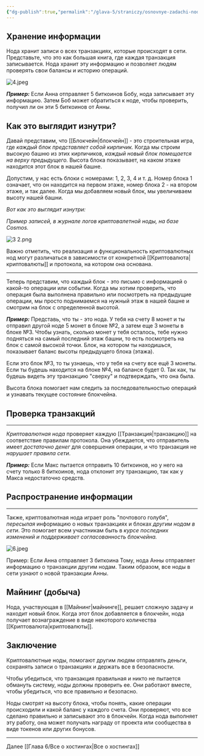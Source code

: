 ```yaml
---
{"dg-publish":true,"permalink":"/glava-5/straniczy/osnovnye-zadachi-nody/"}
---
```



## Хранение информации

Нода хранит записи о всех транзакциях, которые происходят в сети. Представьте, что это как большая книга, где каждая транзакция записывается. Нода хранит эту информацию и позволяет людям проверять свои балансы и историю операций.

![4.jpeg](/img/user/Images/4.jpeg)

**_Пример:_** Если Анна отправляет 5 биткоинов Бобу, нода записывает эту информацию. Затем Боб может обратиться к ноде, чтобы проверить, получил ли он эти 5 биткоинов от Анны.

## Как это выглядит изнутри?
  
Давай представим, что [[Блокчейн\|блокчейн]] - это строительная игра, где _каждый блок представляет собой кирпичик._ Когда мы строим высокую башню из этих кирпичиков, _каждый новый блок помещается на верху предыдущего._ Высота блока показывает, на каком этаже находится этот блок в нашей башне.

Допустим, у нас есть блоки с номерами: 1, 2, 3, 4 и т. д. Номер блока 1 означает, что он находится на первом этаже, номер блока 2 - на втором этаже, и так далее. Когда мы добавляем новый блок, мы увеличиваем высоту нашей башни.

_Вот как это выглядит изнутри:_

_Пример записей, в журнале логов криптовалетной ноды, на базе Cosmos._  

![3 2.png](/img/user/Images/3%202.png)

Важно отметить, что реализация и функциональность криптовалютных нод могут различаться в зависимости от конкретной [[Криптовалюта\|криптовалюты]] и протокола, на котором она основана.

---

Теперь представим, что каждый блок - это письмо с информацией о какой-то операции или событии. Когда мы хотим проверить, что операция была выполнена правильно или посмотреть на предыдущие операции, мы просто поднимаемся на нужный этаж в нашей башне и смотрим на блок с определенной высотой.

**_Пример:_** Представь, что ты - это нода. У тебя на счету 8 монет и ты отправил другой ноде 5 монет в блоке №2, а затем еще 3 монеты в блоке №3. Чтобы узнать, сколько монет у тебя осталось, тебе нужно подняться на самый последний этаж башни, то есть посмотреть на блок с самой высокой точки. Блок, на котором ты находишься, показывает баланс высоты предыдущего блока (этажа).

Если это блок №3, то ты узнаешь, что у тебя на счету все ещё 3 монеты. Если ты будешь находится на блоке №4, на балансе будет 0. Так как, ты будешь видеть эту транзакцию "сверху" и подтверждать, что она была.

Высота блока помогает нам следить за последовательностью операций и узнавать текущее состояние блокчейна.

## **Проверка транзакций**

---

_Криптовалютная нода_ проверяет каждую [[Транзакция\|транзакцию]] на соответствие правилам протокола. Она убеждается, что отправитель имеет _достаточно денег_ для совершения операции, и что транзакция не _нарушает правила сети_.

**_Пример:_** Если Макс пытается отправить 10 биткоинов, но у него на счету только 8 биткоинов, нода отклонит эту транзакцию, так как у Макса недостаточно средств.

## **Распространение информации**

---

Также, криптовалютная нода играет роль "почтового голубя", _пересылая_ информацию о новых транзакциях и блоках _другим нодам в сети_. Это помогает всем участникам быть в _курсе последних изменений и поддерживает согласованность блокчейна._

![6.jpeg](/img/user/Images/6.jpeg)

Пример: Если Анна отправляет 3 биткоина Тому, нода Анны отправляет информацию о транзакции другим нодам. Таким образом, все ноды в сети узнают о новой транзакции Анны.

## **Майнинг (добыча)**

Нода, участвующая в [[Майнинг\|майнинге]], решает сложную задачу и находит новый блок. Когда этот блок добавляется в блокчейн, нода получает вознаграждение в виде некоторого количества [[Криптовалюта\|криптовалюты]].

## Заключение

Криптовалютные ноды, помогают другим людям отправлять деньги, сохранять записи о транзакциях и держать все в безопасности.

Чтобы убедиться, что транзакция правильная и никто не пытается обмануть систему, ноды должны проверить ее. Они работают вместе, чтобы убедиться, что все правильно и безопасно.

Ноды смотрят на высоту блока, чтобы понять, какие операции происходили и какой баланс у каждого счета. Они проверяют, что все сделано правильно и записывают это в блокчейн. Когда нода выполняет эту работу, она может получать награду от проекта или сообщества в виде токенов или других бонусов.

---

Далее [[Глава 6/Все о хостингах\|Все о хостингах]]